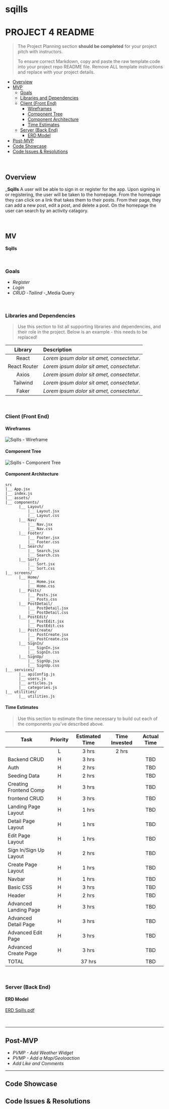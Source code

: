 # sqills
# PROJECT 4 README <!-- omit in toc -->

> The Project Planning section **should be completed** for your project pitch with instructors.
>
> To ensure correct Markdown, copy and paste the raw template code into your project repo README file. Remove ALL template instructions and replace with your project details.

- [Overview](#overview)
- [MVP](#mvp)
  - [Goals](#goals)
  - [Libraries and Dependencies](#libraries-and-dependencies)
  - [Client (Front End)](#client-front-end)
    - [Wireframes](#wireframes)
    - [Component Tree](#component-tree)
    - [Component Architecture](#component-architecture)
    - [Time Estimates](#time-estimates)
  - [Server (Back End)](#server-back-end)
    - [ERD Model](#erd-model)
- [Post-MVP](#post-mvp)
- [Code Showcase](#code-showcase)
- [Code Issues & Resolutions](#code-issues--resolutions)

<br>

## Overview

_**Sqills** A user will be able to sign in or register for the app. Upon signing in or registering, the user will be taken to the homepage. From the homepage they can click on a link that takes them to their posts. From their page, they can add a new post, edit a post, and delete a post. On the homepage the user can search by an activity catagory. 


<br>

## MV
**Sqills** 

<br>

### Goals

- _Register_
- _Login_
- _CRUD_
-_Tailind_
-_Media Query

<br>

### Libraries and Dependencies

> Use this section to list all supporting libraries and dependencies, and their role in the project. Below is an example - this needs to be replaced!

|     Library      | Description                                |
| :--------------: | :----------------------------------------- |
|      React       | _Lorem ipsum dolor sit amet, consectetur._ |
|   React Router   | _Lorem ipsum dolor sit amet, consectetur._ |
|     Axios        | _Lorem ipsum dolor sit amet, consectetur._ |
|    Tailwind      | _Lorem ipsum dolor sit amet, consectetur._ |
|     Faker        | _Lorem ipsum dolor sit amet, consectetur._ |


<br>

### Client (Front End)

#### Wireframes

![Sqills - Wireframe](https://user-images.githubusercontent.com/82549011/130812580-6dabb59a-b823-4d2a-b0b8-f05205c17eb6.png)




#### Component Tree

![Sqills - Component Tree](https://user-images.githubusercontent.com/82549011/130812817-812af09d-dfda-4014-b450-626f17be7fb9.png)

#### Component Architecture



```
src
|__ App.jsx
|__ index.js
|__ assets/
|__ components/
      |__ Layout/
          |__ Layout.jsx
          |__ Layout.css
      |__ Nav/
          |__ Nav.jsx
          |__ Nav.css
      |__ Footer/
          |__ Footer.jsx
          |__ Footer.css
      |__ Search/
          |__ Search.jsx
          |__ Search.css
      |__ Sort/
          |__ Sort.jsx
          |__ Sort.css
|__ screens/
      |__ Home/
          |__ Home.jsx
          |__ Home.css
      |__ Posts/
          |__ Posts.jsx
          |__ Posts.css
      |__ PostDetail/
          |__ PostDetail.jsx
          |__ PostDetail.css
      |__ PostEdit/
          |__ PostEdit.jsx
          |__ PostEdit.css
      |__ PostCreate/
          |__ PostCreate.jsx
          |__ PostCreate.css
      |__ SignIn/
          |__ SignIn.jsx
          |__ SignIn.css
      |__ SignUp/
          |__ SignUp.jsx
          |__ SignUp.css
|__ services/
      |__ apiConfig.js
      |__ users.js
      |__ articles.js
      |__ categories.js
|__ utilities/
      |__ utilities.js
```


#### Time Estimates

> Use this section to estimate the time necessary to build out each of the components you've described above.

| Task                | Priority | Estimated Time | Time Invested | Actual Time |
| ------------------- | :------: | :------------: | :-----------: | :---------: |
|     |    L     |     3 hrs      |     2 hrs     |       |
|  Backend CRUD       |    H     |     3 hrs      |        |     TBD     |
| Auth                |    H     |     2 hrs      |        |     TBD     |
| Seeding Data        |    H     |     2 hrs      |          |     TBD     |
| Creating Frontend Comp |    H     |     3 hrs      |          |     TBD     |
| frontend CRUD       |    H     |     3 hrs      |          |     TBD     |
| Landing Page Layout |    H     |     1 hrs      |        |     TBD     |
| Detail Page Layout |    H     |     1 hrs      |         |     TBD     |
| Edit Page Layout   |    H     |     1 hrs      |          |     TBD     |
| Sign In/Sign Up Layout|    H     |     2 hrs      |          |     TBD     |
| Create Page Layout |    H     |    1 hrs      |          |     TBD     |
| Navbar             |    H     |     1 hrs      |          |     TBD     |
| Basic CSS          |    H     |     3 hrs      |          |     TBD     |
| Header             |    H     |     2 hrs      |          |     TBD     |
| Advanced Landing Page |    H     |     3 hrs      |          |     TBD     |
| Advanced Detail Page |    H     |     3 hrs      |          |     TBD     |
| Advanced Edit Page |    H     |     3 hrs      |          |     TBD     |
| Advanced Create Page |    H     |     3 hrs      |          |     TBD     |
| TOTAL               |          |     37 hrs      |         |     TBD     |



<br>

### Server (Back End)

#### ERD Model


[ERD Sqills.pdf](https://github.com/andersonnash/sqills/files/7048096/Sqills.pdf)

<br>

***

## Post-MVP
- _PVMP - Add Weather Widget_
- _PVMP - Add a Map/Geoloaction_
- _Add Like and Comments_


***

## Code Showcase


## Code Issues & Resolutions

